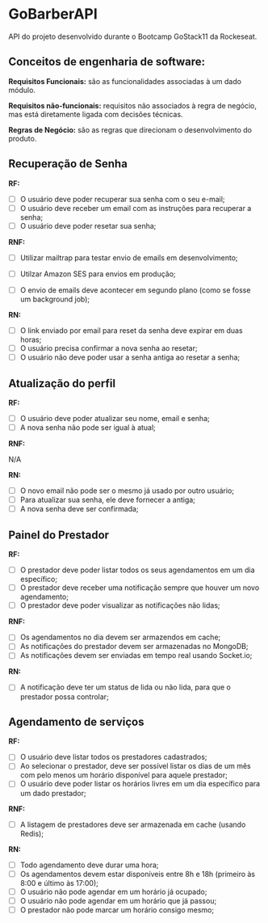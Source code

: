 # GoBarberAPI

API do projeto desenvolvido durante o Bootcamp GoStack11 da Rockeseat.

## Conceitos de engenharia de software:

**Requisitos Funcionais:** são as funcionalidades associadas à um dado módulo.

**Requisitos não-funcionais:** requisitos não associados à regra de negócio, mas está diretamente ligada com decisões técnicas.

**Regras de Negócio:** são as regras que direcionam o desenvolvimento do produto.


## Recuperação de Senha


**RF:**

* [ ] O usuário deve poder recuperar sua senha com o seu e-mail;
* [ ] O usuário deve receber um email com as instruções para recuperar a senha;
* [ ] O usuário deve poder resetar sua senha;

**RNF:**

* [ ] Utilizar mailtrap para testar envio de emails em desenvolvimento;
* [ ] Utilzar Amazon SES para envios em produção;
* [ ] O envio de emails deve acontecer em segundo plano (como se fosse um background job);


**RN:**

* [ ] O link enviado por email para reset da senha deve expirar em duas horas;
* [ ] O usuário precisa confirmar a nova senha ao resetar;
* [ ] O usuário não deve poder usar a senha antiga ao resetar a senha;

## Atualização do perfil

**RF:**

* [ ] O usuário deve poder atualizar seu nome, email e senha;
* [ ] A nova senha não pode ser igual à atual;

**RNF:**

N/A

**RN:**

* [ ] O novo email não pode ser o mesmo já usado por outro usuário;
* [ ] Para atualizar sua senha, ele deve fornecer a antiga;
* [ ] A nova senha deve ser confirmada;

## Painel do Prestador

**RF:**

* [ ] O prestador deve poder listar todos os seus agendamentos em um dia específico;
* [ ] O prestador deve receber uma notificação sempre que houver um novo agendamento;
* [ ] O prestador deve poder visualizar as notificações não lidas;

**RNF:**

* [ ] Os agendamentos no dia devem ser armazendos em cache;
* [ ] As notificações do prestador devem ser armazenadas no MongoDB;
* [ ] As notificações devem ser enviadas em tempo real usando Socket.io;

**RN:**

* [ ] A notificação deve ter um status de lida ou não lida, para que o prestador possa controlar;

## Agendamento de serviços

**RF:**

* [ ] O usuário deve listar todos os prestadores cadastrados;
* [ ] Ao selecionar o prestador, deve ser possível listar os dias de um mês com pelo menos um horário disponível para aquele prestador;
* [ ] O usuário deve poder listar os horários livres em um dia específico para um dado prestador;

**RNF:**

* [ ] A listagem de prestadores deve ser armazenada em cache (usando Redis);

**RN:**

* [ ] Todo agendamento deve durar uma hora;
* [ ] Os agendamentos devem estar disponíveis entre 8h e 18h (primeiro às 8:00 e último às 17:00);
* [ ] O usuário não pode agendar em um horário já ocupado;
* [ ] O usuário não pode agendar em um horário que já passou;
* [ ] O prestador não pode marcar um horário consigo mesmo;
